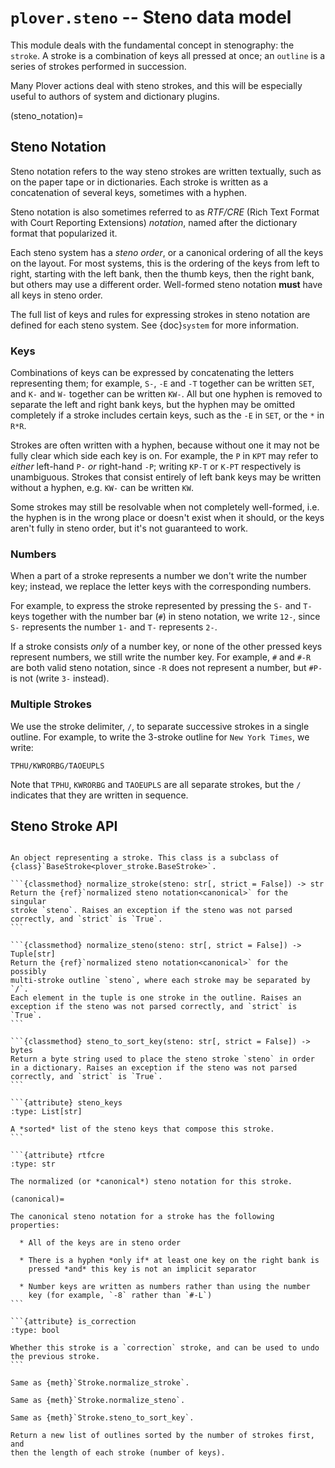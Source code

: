 # `plover.steno` -- Steno data model

This module deals with the fundamental concept in stenography: the `stroke`.
A stroke is a combination of keys all pressed at once; an `outline` is a series
of strokes performed in succession.

Many Plover actions deal with steno strokes, and this will be especially useful
to authors of system and dictionary plugins.

(steno_notation)=

## Steno Notation

Steno notation refers to the way steno strokes are written textually, such as
on the paper tape or in dictionaries. Each stroke is written as a concatenation
of several keys, sometimes with a hyphen.

Steno notation is also sometimes referred to as *RTF/CRE* (Rich Text Format
with Court Reporting Extensions) *notation*, named after the dictionary format
that popularized it.

Each steno system has a *steno order*, or a canonical ordering of all the keys
on the layout. For most systems, this is the ordering of the keys from left to
right, starting with the left bank, then the thumb keys, then the right bank,
but others may use a different order. Well-formed steno notation **must** have
all keys in steno order.

The full list of keys and rules for expressing strokes in steno notation are
defined for each steno system. See {doc}`system` for more information.

### Keys

Combinations of keys can be expressed by concatenating the letters representing
them; for example, `S-`, `-E` and `-T` together can be written `SET`,
and `K-` and `W-` together can be written `KW-`. All but one hyphen is
removed to separate the left and right bank keys, but the hyphen may be
omitted completely if a stroke includes certain keys, such as the `-E` in
`SET`, or the `*` in `R*R`.

Strokes are often written with a hyphen, because without one it may not be
fully clear which side each key is on. For example, the `P` in `KPT` may
refer to *either* left-hand `P-` *or* right-hand `-P`; writing `KP-T` or
`K-PT` respectively is unambiguous. Strokes that consist entirely of left
bank keys may be written without a hyphen, e.g. `KW-` can be written `KW`.

Some strokes may still be resolvable when not completely well-formed, i.e.
the hyphen is in the wrong place or doesn't exist when it should, or the keys
aren't fully in steno order, but it's not guaranteed to work.

### Numbers

When a part of a stroke represents a number we don't write the number key;
instead, we replace the letter keys with the corresponding numbers.

For example, to express the stroke represented by pressing the `S-` and
`T-` keys together with the number bar (`#`) in steno notation, we write
`12-`, since `S-` represents the number `1-` and `T-` represents `2-`.

If a stroke consists *only* of a number key, or none of the other pressed keys
represent numbers, we still write the number key. For example, `#` and `#-R`
are both valid steno notation, since `-R` does not represent a number, but
`#P-` is not (write `3-` instead).

### Multiple Strokes

We use the stroke delimiter, `/`, to separate successive strokes in a single
outline. For example, to write the 3-stroke outline for `New York Times`, we
write:

    TPHU/KWRORBG/TAOEUPLS

Note that `TPHU`, `KWRORBG` and `TAOEUPLS` are all separate strokes, but
the `/` indicates that they are written in sequence.

## Steno Stroke API

```{py:module} plover.steno
```

````{class} Stroke
An object representing a stroke. This class is a subclass of
{class}`BaseStroke<plover_stroke.BaseStroke>`.

```{classmethod} normalize_stroke(steno: str[, strict = False]) -> str
Return the {ref}`normalized steno notation<canonical>` for the singular
stroke `steno`. Raises an exception if the steno was not parsed
correctly, and `strict` is `True`.
```

```{classmethod} normalize_steno(steno: str[, strict = False]) -> Tuple[str]
Return the {ref}`normalized steno notation<canonical>` for the possibly
multi-stroke outline `steno`, where each stroke may be separated by `/`.
Each element in the tuple is one stroke in the outline. Raises an
exception if the steno was not parsed correctly, and `strict` is `True`.
```

```{classmethod} steno_to_sort_key(steno: str[, strict = False]) -> bytes
Return a byte string used to place the steno stroke `steno` in order
in a dictionary. Raises an exception if the steno was not parsed
correctly, and `strict` is `True`.
```

```{attribute} steno_keys
:type: List[str]

A *sorted* list of the steno keys that compose this stroke.
```

```{attribute} rtfcre
:type: str

The normalized (or *canonical*) steno notation for this stroke.

(canonical)=

The canonical steno notation for a stroke has the following properties:

  * All of the keys are in steno order

  * There is a hyphen *only if* at least one key on the right bank is
    pressed *and* this key is not an implicit separator

  * Number keys are written as numbers rather than using the number
    key (for example, `-8` rather than `#-L`)
```

```{attribute} is_correction
:type: bool

Whether this stroke is a `correction` stroke, and can be used to undo
the previous stroke.
```
````

```{function} normalize_stroke(steno: str[, strict = False]) -> str
Same as {meth}`Stroke.normalize_stroke`.
```

```{function} normalize_steno(steno: str[, strict = False]) -> Tuple[str]
Same as {meth}`Stroke.normalize_steno`.
```

```{function} steno_to_sort_key(steno: str[, strict = False]) -> bytes
Same as {meth}`Stroke.steno_to_sort_key`.
```

```{function} sort_steno_strokes(strokes_list: List[Tuple[str]]) -> List[Tuple[str]]
Return a new list of outlines sorted by the number of strokes first, and
then the length of each stroke (number of keys).
```
